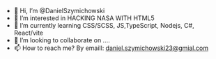 - 👋 Hi, I’m @DanielSzymichowski
- 👀 I’m interested in HACKING NASA WITH HTML5
- 🌱 I’m currently learning CSS/SCSS, JS,TypeScript, Nodejs, C#, React/vite
- 💞️ I’m looking to collaborate on ....
- 📫 How to reach me? By emaill: daniel.szymichowski23@gmial.com

<!---
DanielSzymichowski/DanielSzymichowski is a ✨ special ✨ repository because its `README.md` (this file) appears on your GitHub profile.
You can click the Preview link to take a look at your changes.
--->
